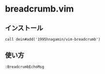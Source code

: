 breadcrumb.vim
==============

## インストール

```
call dein#add('1995hnagamin/vim-breadcrumb')
```

## 使い方

```
:BreadcrumbEchoMsg
```

